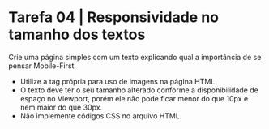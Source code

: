 # Tarefa 04 | Responsividade no tamanho dos textos

Crie uma página simples com um texto explicando qual a importância de se pensar Mobile-First.

- Utilize a tag própria para uso de imagens na página HTML.
- O texto deve ter o seu tamanho alterado conforme a disponibilidade de espaço no Viewport, porém ele não pode ficar menor do que 10px e nem maior do que 30px.
- Não implemente códigos CSS no arquivo HTML.
